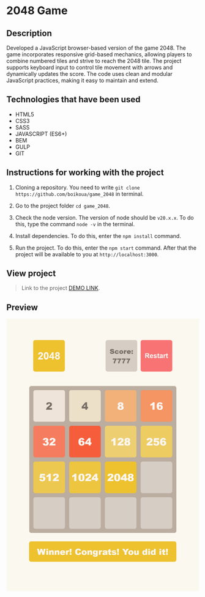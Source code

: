 # 2048 Game

## Description

Developed a JavaScript browser-based version of the game 2048. The game incorporates responsive grid-based mechanics, allowing players to combine numbered tiles and strive to reach the 2048 tile. The project supports keyboard input to control tile movement with arrows and dynamically updates the score. The code uses clean and modular JavaScript practices, making it easy to maintain and extend.

## Technologies that have been used

- HTML5
- CSS3
- SASS
- JAVASCRIPT (ES6+)
- BEM
- GULP
- GIT

## Instructions for working with the project

1. Cloning a repository. You need to write `git clone https://github.com/boikoua/game_2048` in terminal.

2. Go to the project folder `cd game_2048`.

3. Check the node version. The version of node should be `v20.x.x`. To do this, type the command `node -v` in the terminal.

4. Install dependencies. To do this, enter the `npm install` command.

5. Run the project. To do this, enter the `npm start` command.
   After that the project will be available to you at `http://localhost:3000`.

## View project

> Link to the project
> [DEMO LINK](https://boikoua.github.io/game_2048/).

## Preview

![Preview](./src/images/reference.png)
